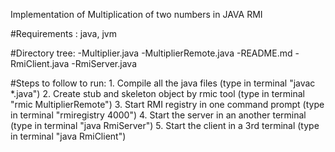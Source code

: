 Implementation of Multiplication of two numbers in JAVA RMI

#Requirements : java, jvm

#Directory tree:
	-Multiplier.java
	-MultiplierRemote.java
	-README.md
	-RmiClient.java
	-RmiServer.java

#Steps to follow to run:
	1. Compile all the java files 
		(type in terminal "javac *.java")
	2. Create stub and skeleton object by rmic tool 
		(type in terminal "rmic MultiplierRemote")
	3. Start RMI registry in one command prompt
		(type in terminal "rmiregistry 4000")
	4. Start the server in an another terminal
		(type in terminal "java RmiServer")
	5. Start the client in a 3rd terminal
		(type in terminal "java RmiClient")  
